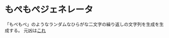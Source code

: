 # もぺもぺジェネレータ
「もぺもぺ」のようなランダムなひらがな二文字の繰り返しの文字列を生成を生成する。
元凶は[これ](https://www.youtube.com/watch?v=nC-bVtpIMd4)
